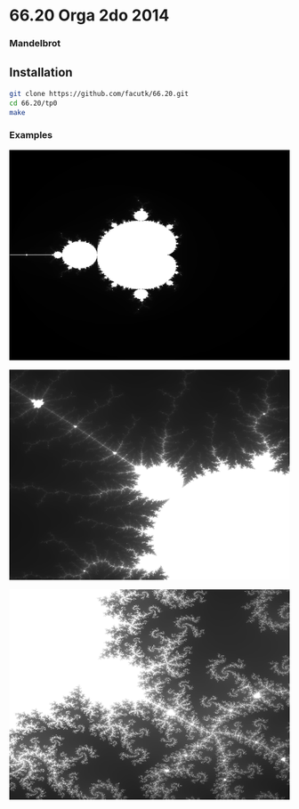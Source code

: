 66.20 Orga 2do 2014
=========

### Mandelbrot


Installation
--------------

```sh
git clone https://github.com/facutk/66.20.git
cd 66.20/tp0
make
```

### Examples

![Center=0+0i](https://github.com/facutk/66.20/raw/master/tp0/doc/images/mandelbrot_0.gif)

![Center=-0.16495019360389762+1.0391402340922113i](https://github.com/facutk/66.20/raw/master/tp0/doc/images/mandelbrot_1.gif)

![Center=c=-0.027010582808902495+0.7093001367538602i](https://github.com/facutk/66.20/raw/master/tp0/doc/images/mandelbrot_2.gif)
